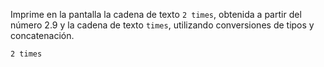 
Imprime en la pantalla la cadena de texto `2 times`, obtenida a partir del número 2.9 y la cadena de texto `times`, utilizando conversiones de tipos y concatenación.
```text
2 times
```
